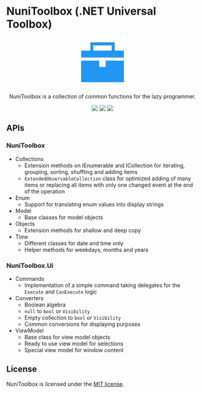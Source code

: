 # NuniToolbox (.NET Universal Toolbox)
<p align="center">
  <img src="https://raw.githubusercontent.com/spiegelp/NuniToolbox/master/icon/icon.png" alt="NuniToolbox icon" width="128px" />
</p>
<p align="center">
  NuniToolbox is a collection of common functions for the lazy programmer.
</p>
<p align="center">
  <a href="https://dev.azure.com/spiegelp/NuniToolbox/_build/latest?definitionId=3"><img src="https://dev.azure.com/spiegelp/NuniToolbox/_apis/build/status/NuniToolbox-all" /></a>
  <a href="https://www.nuget.org/packages/NuniToolbox/" target="_blank"><img src="https://img.shields.io/nuget/v/NuniToolbox.svg?style=flat&label=NuniToolbox&logo=nuget&color=blue" /></a>
  <a href="https://www.nuget.org/packages/NuniToolbox.Ui/" target="_blank"><img src="https://img.shields.io/nuget/v/NuniToolbox.Ui.svg?style=flat&label=NuniToolbox.Ui&logo=nuget&color=blue" /></a>
</p>

## APIs

### NuniToolbox
* Collections
  * Extension methods on IEnumerable and ICollection for iterating, grouping, sorting, shuffling and adding items
  * `ExtendedObservableCollection` class for optimized adding of many items or replacing all items with only one changed event at the end of the operation
* Enum
  * Support for translating enum values into display strings
* Model
  * Base classes for model objects
* Objects
  * Extension methods for shallow and deep copy
* Time
  * Different classes for date and time only
  * Helper methods for weekdays, months and years

### NuniToolbox.Ui
* Commands
  * Implementation of a simple command taking delegates for the `Execute` and `CanExecute` logic
* Converters
  * Boolean algebra
  * `null` to `bool` or `Visibility`
  * Empty collection to `bool` or `Visibility`
  * Common conversions for displaying purposes
* ViewModel
  * Base class for view model objects
  * Ready to use view model for selections
  * Special view model for window content

## License
NuniToolbox is licensed under the [MIT license](https://github.com/spiegelp/NuniToolbox/blob/master/LICENSE).
